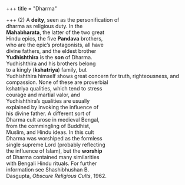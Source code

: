 +++
title = "Dharma"

+++
(2) A **deity**, seen as the personification of  
dharma as religious duty. In the  
**Mahabharata**, the latter of the two great  
Hindu epics, the five **Pandava** brothers,  
who are the epic’s protagonists, all have  
divine fathers, and the eldest brother  
**Yudhishthira** is the **son** of Dharma.  
Yudhishthira and his brothers belong  
to a kingly (**kshatriya**) family, but  
Yudhishthira himself shows great concern for truth, righteousness, and compassion. None of these are proverbial  
kshatriya qualities, which tend to stress  
courage and martial valor, and  
Yudhishthira’s qualities are usually  
explained by invoking the influence of  
his divine father. A different sort of  
Dharma cult arose in medieval Bengal,  
from the commingling of Buddhist,  
Muslim, and Hindu ideas. In this cult  
Dharma was worshiped as the formless  
single supreme Lord (probably reflecting  
the influence of Islam), but the **worship**  
of Dharma contained many similarities  
with Bengali Hindu rituals. For further  
information see Shashibhushan B.  
Dasgupta, *Obscure Religious Cults*, 1962.